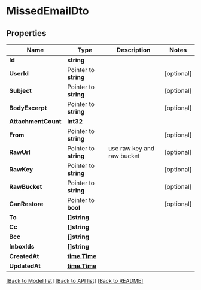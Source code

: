# MissedEmailDto

## Properties

Name | Type | Description | Notes
------------ | ------------- | ------------- | -------------
**Id** | **string** |  | 
**UserId** | Pointer to **string** |  | [optional] 
**Subject** | Pointer to **string** |  | [optional] 
**BodyExcerpt** | Pointer to **string** |  | [optional] 
**AttachmentCount** | **int32** |  | 
**From** | Pointer to **string** |  | [optional] 
**RawUrl** | Pointer to **string** | use raw key and raw bucket | [optional] 
**RawKey** | Pointer to **string** |  | [optional] 
**RawBucket** | Pointer to **string** |  | [optional] 
**CanRestore** | Pointer to **bool** |  | [optional] 
**To** | **[]string** |  | 
**Cc** | **[]string** |  | 
**Bcc** | **[]string** |  | 
**InboxIds** | **[]string** |  | 
**CreatedAt** | [**time.Time**](time.Time) |  | 
**UpdatedAt** | [**time.Time**](time.Time) |  | 

[[Back to Model list]](../README#documentation-for-models) [[Back to API list]](../README#documentation-for-api-endpoints) [[Back to README]](../README)


